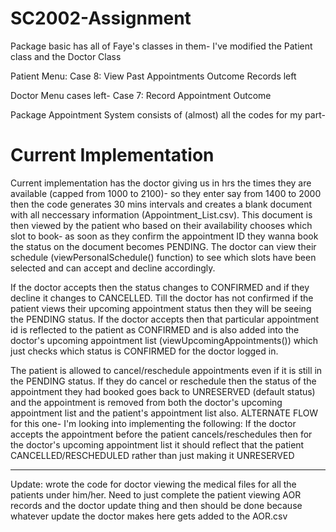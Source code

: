 # SC2002-Assignment

Package basic has all of Faye's classes in them- I've modified the Patient class and the Doctor Class 

Patient Menu: Case 8: View Past Appointments Outcome Records left

Doctor Menu cases left- 
Case 7: Record Appointment Outcome

Package Appointment System consists of (almost) all the codes for my part-

# Current Implementation
Current implementation has the doctor giving us in hrs the times they are available (capped from 1000 to 2100)- so they enter say from 1400 to 2000 then the code generates 30 mins intervals and creates a blank document with all neccessary information (Appointment_List.csv). This document is then viewed by the patient who based on their availability chooses which slot to book- as soon as they confirm the appointment ID they wanna book the status on the document becomes PENDING. The doctor can view their schedule (viewPersonalSchedule() function) to see which slots have been selected and can accept and decline accordingly.

If the doctor accepts then the status changes to CONFIRMED and if they decline it changes to CANCELLED. Till the doctor has not confirmed if the patient views their upcoming appointment status then they will be seeing the PENDING status. If the doctor accepts then that particular appointment id is reflected to the patient as CONFIRMED and is also added into the doctor's upcoming appointment list (viewUpcomingAppointments()) which just checks which status is CONFIRMED for the doctor logged in.

The patient is allowed to cancel/reschedule appointments even if it is still in the PENDING status. If they do cancel or reschedule then the status of the appointment they had booked goes back to UNRESERVED (default status) and the appointment is removed from both the doctor's upcoming appointment list and the patient's appointment list also. 
ALTERNATE FLOW for this one- I'm looking into implementing the following: If the doctor accepts the appointment before the patient cancels/reschedules then for the doctor's upcoming appointment list it should reflect that the patient CANCELLED/RESCHEDULED rather than just making it UNRESERVED 

-----------------
Update: wrote the code for doctor viewing the medical files for all the patients under him/her. Need to just complete the patient viewing AOR records and the doctor update thing and then should be done because whatever update the doctor makes here gets added to the AOR.csv 
